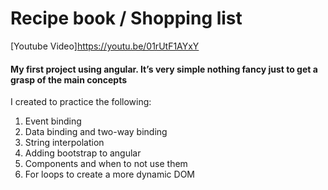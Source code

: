 # Recipe book / Shopping list
[Youtube Video]https://youtu.be/01rUtF1AYxY 
#### My first project using angular. It’s very simple nothing fancy just to get a grasp of the main concepts
I created to practice the following:  
1.	Event binding 
2.	Data binding and two-way binding 
3.	String interpolation 
4.	Adding bootstrap to angular 
5.	Components and when to not use them 
6.	For loops to create a more dynamic DOM
